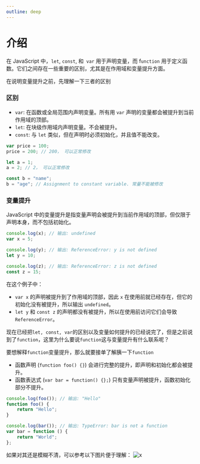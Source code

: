 ```yaml
---
outline: deep
---
```


# 介绍

在 JavaScript 中，`let`, `const`, 和` var` 用于声明变量，而 f`unction` 用于定义函数。它们之间存在一些重要的区别，尤其是在作用域和变量提升方面。

在说明变量提升之前，先理解一下三者的区别

### 区别

- `var`: 在函数或全局范围内声明变量。所有用 `var` 声明的变量都会被提升到当前作用域的顶部。
- `let`: 在块级作用域内声明变量。不会被提升。
- `const`: 与 `let` 类似，但在声明时必须初始化，并且值不能改变。

```ts
var price = 100;
price = 200; // 200， 可以正常修改

let a = 1;
a = 2; // 2， 可以正常修改

const b = "name";
b = "age"; // Assignment to constant variable. 常量不能被修改
```

### 变量提升

JavaScript 中的变量提升是指变量声明会被提升到当前作用域的顶部，但仅限于声明本身，而不包括初始化。

```ts
console.log(x); // 输出: undefined
var x = 5;

console.log(y); // 输出: ReferenceError: y is not defined
let y = 10;

console.log(z); // 输出: ReferenceError: z is not defined
const z = 15;
```

在这个例子中：

- `var x` 的声明被提升到了作用域的顶部，因此 `x` 在使用前就已经存在，但它的初始化没有被提升，所以输出 `undefined`。
- `let y` 和 `const z` 的声明都没有被提升，所以在使用前访问它们会导致 `ReferenceError`。

现在已经把`let, const, var`的区别以及变量如何提升的已经说完了，但是之前说到了`function`，这里为什么要说`function`这与变量提升有什么联系呢？

要想解释`function`变量提升，那么就要接单了解胰一下`function`

- 函数声明 (`function foo() {}`) 会进行完整的提升，即声明和初始化都会被提升。
- 函数表达式 (`var bar = function() {};`) 只有变量声明被提升，函数初始化部分不提升。

```ts
console.log(foo()); // 输出: "Hello"
function foo() {
	return "Hello";
}

console.log(bar()); // 输出: TypeError: bar is not a function
var bar = function () {
	return "World";
};
```

如果对其还是模糊不清，可以参考以下图片便于理解：
![x](https://www.wangzevw.com/cdn-file/images/2024-08-16-1141.7ax4zo6imu.webp)
